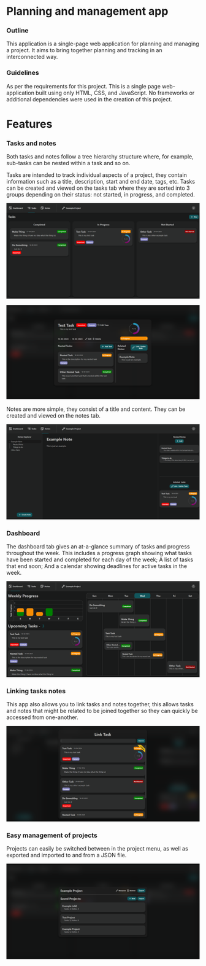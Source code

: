 # Planning and management app
### Outline
This application is a single-page web application for planning and managing a project. It aims to bring together planning and tracking in an interconnected way.
### Guidelines
As per the requirements for this project. This is a single page web-application built using only HTML, CSS, and JavaScript. No frameworks or additional dependencies were used in the creation of this project.

# Features
### Tasks and notes
Both tasks and notes follow a tree hierarchy structure where, for example, sub-tasks can be nested within a task and so on.

Tasks are intended to track individual aspects of a project, they contain information such as a title, description, start and end date, tags, etc. Tasks can be created and viewed on the tasks tab where they are sorted into 3 groups depending on their status: not started, in progress, and completed.

![task-tab](examples/tasks-tab.png)

![task-view](examples/task-view.png)

Notes are more simple, they consist of a title and content. They can be created and viewed on the notes tab.

![note-tab](examples/notes-tab.png)

### Dashboard
The dashboard tab gives an at-a-glance summary of tasks and progress throughout the week. This includes a progress graph showing what tasks have been started and completed for each day of the week; A list of tasks that end soon; And a calendar showing deadlines for active tasks in the week.

![dashboard-tab](examples/dashboard-tab.png)

### Linking tasks notes
This app also allows you to link tasks and notes together, this allows tasks and notes that might be related to be joined together so they can quickly be accessed from one-another.

![linking](examples/linking.png)

### Easy management of projects
Projects can easily be switched between in the project menu, as well as exported and imported to and from a JSON file.

![selection](examples/selection.png)